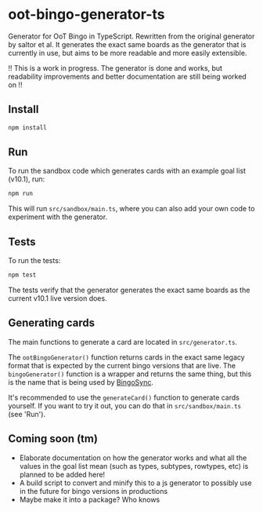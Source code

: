 # oot-bingo-generator-ts

Generator for OoT Bingo in TypeScript. Rewritten from the original generator by saltor et al. It generates the exact
same boards as the generator that is currently in use, but aims to be more readable and more easily extensible.

!! This is a work in progress. The generator is done and works, but readability improvements and better documentation
are still being worked on !!

## Install

```bash
npm install
```

## Run

To run the sandbox code which generates cards with an example goal list (v10.1), run:

```bash
npm run
```

This will run `src/sandbox/main.ts`, where you can also add your own code to experiment with the generator.

## Tests

To run the tests:

```bash
npm test
```

The tests verify that the generator generates the exact same boards as the current v10.1 live version does.

## Generating cards

The main functions to generate a card are located in `src/generator.ts`.

The `ootBingoGenerator()` function returns cards in the exact same legacy format that is expected by the current bingo
versions that are live. The `bingoGenerator()` function is a wrapper and returns the same thing, but this is the name
that is being used by [BingoSync](https://bingosync.com).

It's recommended to use the `generateCard()` function to generate cards yourself. If you want to try it out, you can do
that in `src/sandbox/main.ts` (see 'Run').

## Coming soon (tm)

* Elaborate documentation on how the generator works and what all the values in the goal list mean (such as types,
  subtypes, rowtypes, etc) is planned to be added here!
* A build script to convert and minify this to a js generator to possibly use in the future for bingo versions in
  productions
* Maybe make it into a package? Who knows
